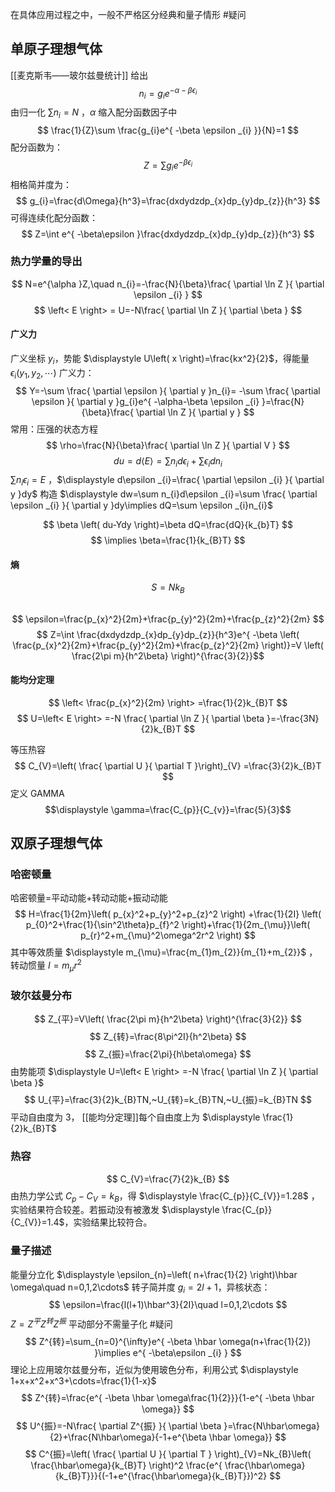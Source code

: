 在具体应用过程之中，一般不严格区分经典和量子情形 #疑问 
## 单原子理想气体
[[麦克斯韦——玻尔兹曼统计]] 给出
$$
n_{i}=g_{i}e^{ -\alpha-\beta \epsilon _{i} }
$$
由归一化 $\displaystyle \sum n_{i}=N$ ，$\displaystyle \alpha$ 缩入配分函数因子中
$$
\frac{1}{Z}\sum \frac{g_{i}e^{ -\beta \epsilon _{i} }}{N}=1
$$
配分函数为：
$$
Z=\sum g_{i}e^{ -\beta\epsilon _{i} }
$$
相格简并度为：
$$
g_{i}=\frac{d\Omega}{h^3}=\frac{dxdydzdp_{x}dp_{y}dp_{z}}{h^3}
$$
可得连续化配分函数：
$$
Z=\int e^{ -\beta\epsilon }\frac{dxdydzdp_{x}dp_{y}dp_{z}}{h^3}
$$

### 热力学量的导出

$$
N=e^{\alpha }Z,\quad n_{i}=-\frac{N}{\beta}\frac{ \partial \ln Z }{ \partial \epsilon _{i} } 
$$
$$
\left< E \right> = U=-N\frac{ \partial \ln Z }{ \partial \beta }  
$$
#### 广义力
广义坐标 $\displaystyle y_{i}$，势能 $\displaystyle U\left( x \right)=\frac{kx^2}{2}$，得能量 $\displaystyle \epsilon_{i}\left( y_{1},y_{2},\cdots \right)$
广义力：
$$
Y=-\sum \frac{ \partial \epsilon }{ \partial y }n_{i}= -\sum \frac{ \partial \epsilon }{ \partial y }g_{i}e^{ -\alpha-\beta \epsilon _{i} }=\frac{N}{\beta}\frac{ \partial \ln Z }{ \partial y } 
$$
常用：压强的状态方程
$$
\rho=\frac{N}{\beta}\frac{ \partial \ln Z }{ \partial V } 
$$
$$
du=d\left< E \right> =\sum n_{i} d\epsilon _{i}+\sum \epsilon _{i}dn_{i}
$$
$\displaystyle \sum n_{i}\epsilon _{i}=E$ ，$\displaystyle d\epsilon _{i}=\frac{ \partial \epsilon _{i} }{ \partial y }dy$
构造 $\displaystyle dw=\sum n_{i}d\epsilon _{i}=\sum \frac{ \partial \epsilon _{i} }{ \partial y }dy\implies dQ=\sum \epsilon _{i}n_{i}$

$$
\beta \left( du-Ydy \right)=\beta dQ=\frac{dQ}{k_{b}T} 
$$
$$
\implies \beta=\frac{1}{k_{B}T}
$$

#### 熵
$$
S=Nk_{B}
$$
## 
$$
\epsilon=\frac{p_{x}^2}{2m}+\frac{p_{y}^2}{2m}+\frac{p_{z}^2}{2m}
$$
$$
Z=\int \frac{dxdydzdp_{x}dp_{y}dp_{z}}{h^3}e^{ -\beta \left( \frac{p_{x}^2}{2m}+\frac{p_{y}^2}{2m}+\frac{p_{z}^2}{2m}  \right)}=V \left( \frac{2\pi m}{h^2\beta} \right)^{\frac{3}{2}}$$
#### 能均分定理
$$
\left< \frac{p_{x}^2}{2m} \right> =\frac{1}{2}k_{B}T
$$
$$
U=\left< E \right> =-N \frac{ \partial \ln Z }{ \partial \beta }=-\frac{3N}{2}k_{B}T 
$$

等压热容
$$
C_{V}=\left(  \frac{ \partial U }{ \partial T }\right)_{V} =\frac{3}{2}k_{B}T 
$$
定义 GAMMA $$\displaystyle \gamma=\frac{C_{p}}{C_{v}}=\frac{5}{3}$$

## 双原子理想气体
### 哈密顿量
哈密顿量=平动动能+转动动能+振动动能 
$$
H=\frac{1}{2m}\left( p_{x}^2+p_{y}^2+p_{z}^2 \right) +\frac{1}{2I} \left( p_{0}^2+\frac{1}{\sin^2\theta}p_{f}^2 \right)+\frac{1}{2m_{\mu}}\left( p_{r}^2+m_{\mu}^2\omega^2r^2 \right)
$$
其中等效质量 $\displaystyle m_{\mu}=\frac{m_{1}m_{2}}{m_{1}+m_{2}}$ ，转动惯量 $\displaystyle I=m_{\mu}r^2$
### 玻尔兹曼分布
$$
Z_{平}=V\left( \frac{2\pi m}{h^2\beta} \right)^{\frac{3}{2}} 
$$
$$
Z_{转}=\frac{8\pi^2I}{h^2\beta}
$$
$$
Z_{振}=\frac{2\pi}{h\beta\omega} 
$$
由势能项 $\displaystyle U=\left< E \right> =-N \frac{ \partial \ln Z }{ \partial \beta }$
$$
U_{平}=\frac{3}{2}k_{B}TN,~U_{转}=k_{B}TN,~U_{振}=k_{B}TN
$$
平动自由度为 3，
[[能均分定理]]每个自由度上为 $\displaystyle \frac{1}{2}k_{B}T$

### 热容
$$
C_{V}=\frac{7}{2}k_{B}
$$
由热力学公式 $\displaystyle C_{p}-C_{V}=k_{B}$，得 $\displaystyle \frac{C_{p}}{C_{V}}=1.28$ ，实验结果符合较差。若振动没有被激发 $\displaystyle \frac{C_{p}}{C_{V}}=1.4$，实验结果比较符合。

### 量子描述
能量分立化 $\displaystyle \epsilon_{n}=\left( n+\frac{1}{2} \right)\hbar \omega\quad n=0,1,2\cdots$
转子简并度 $\displaystyle g_{i}=2l+1$，异核状态：
$$
\epsilon=\frac{l(l+1)\hbar^3}{2I}\quad l=0,1,2\cdots
$$
$\displaystyle Z=Z^{平}Z^{转}Z^{振}$ 平动部分不需量子化 #疑问 
$$
Z^{转}=\sum_{n=0}^{\infty}e^{ -\beta \hbar \omega(n+\frac{1}{2}) }\implies e^{ -\beta\epsilon _{i} }
$$
理论上应用玻尔兹曼分布，近似为使用玻色分布，利用公式 $\displaystyle 1+x+x^2+x^3+\cdots=\frac{1}{1-x}$
$$
Z^{转}=\frac{e^{ -\beta \hbar \omega\frac{1}{2}}}{1-e^{ -\beta \hbar \omega}}
$$
$$
U^{振}=-N\frac{ \partial Z^{振} }{ \partial \beta }=\frac{N\hbar\omega}{2}+\frac{N\hbar\omega}{-1+e^{\beta \hbar \omega}} 
$$
$$
C^{振}=\left( \frac{ \partial U }{ \partial T }  \right)_{V}=Nk_{B}\left( \frac{\hbar\omega}{k_{B}T} \right)^2 \frac{e^{ \frac{\hbar\omega}{k_{B}T}}}{(-1+e^{\frac{\hbar\omega}{k_{B}T}})^2}
$$